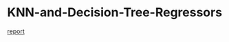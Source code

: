 # KNN-and-Decision-Tree-Regressors
[report](https://github.com/fredbeaupre/KNN-and-Decision-Tree-Regressors/blob/master/COMP_551___Mini_Project_1.pdf)
